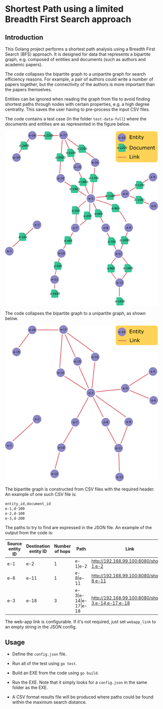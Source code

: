 # Shortest Path using a limited Breadth First Search approach

## Introduction

This Golang project performs a shortest path analysis using a Breadth First Search (BFS) approach. It is designed for data that represents a bipartite graph, e.g. composed of entities and documents (such as authors and academic papers).

The code collapses the bipartite graph to a unipartite graph for search efficiency reasons. For example, a pair of authors could write a number of papers together, but the connectivity of the authors is more important than the papers themselves.

Entities can be ignored when reading the graph from file to avoid finding shortest paths through nodes with certain properties, e.g. a high degree centrality. This saves the user having to pre-process the input CSV files.

The code contains a test case (in the folder `test-data-full`) where the documents and entities are as represented in the figure below.

![](./images/graph-bipartite.png)

The code collapses the bipartite graph to a unipartite graph, as shown below.

![](./images/graph-unipartite.png)

The bipartite graph is constructed from CSV files with the required header. An example of one such CSV file is:

```
entity_id,document_id
e-1,d-100
e-2,d-100
e-3,d-200
```

The paths to try to find are expressed in the JSON file. An example of the output from the code is:

| Source entity ID | Destination entity ID | Number of hops | Path                  | Link                                               |
| ---------------- | --------------------- | -------------- | --------------------- | -------------------------------------------------- |
| e-1              | e-2                   | 1              | e-1\|e-2              | http://192.168.99.100:8080/show/e-1,e-2            |
| e-8              | e-11                  | 1              | e-8\|e-11             | http://192.168.99.100:8080/show/e-8,e-11           |
| e-3              | e-18                  | 3              | e-3\|e-14\|e-17\|e-18 | http://192.168.99.100:8080/show/e-3,e-14,e-17,e-18 |

The web-app link is configurable. If it's not required, just set `webapp_link` to an empty string in the JSON config.

## Usage

- Define the `config.json` file.

- Run all of the test using `go test`.

- Build an EXE from the code using `go build`.

- Run the EXE. Note that it simply looks for a `config.json` in the same folder as the EXE.

- A CSV format results file will be produced where paths could be found within the maximum search distance.
